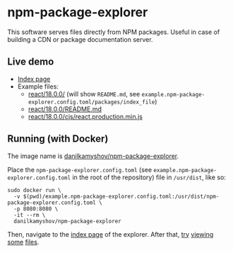 # npm-package-explorer

This software serves files directly from NPM packages. Useful in case of building a CDN or package documentation server.

## Live demo

- [Index page](https://npm-package-explorer.kamyshov.info/)
- Example files:
  - [react/18.0.0/](https://npm-package-explorer.kamyshov.info/show/react/18.0.0) (will show `README.md`, see `example.npm-package-explorer.config.toml/packages/index_file`)
  - [react/18.0.0/README.md](https://npm-package-explorer.kamyshov.info/show/react/18.0.0/README.md)
  - [react/18.0.0/cjs/react.production.min.js](https://npm-package-explorer.kamyshov.info/show/react/18.0.0/cjs/react.production.min.js)

## Running (with Docker)

The image name is [danilkamyshov/npm-package-explorer](https://hub.docker.com/r/danilkamyshov/npm-package-explorer).

Place the `npm-package-explorer.config.toml` (see `example.npm-package-explorer.config.toml` in the root of the repository) file in `/usr/dist`, like so:

```
sudo docker run \
  -v $(pwd)/example.npm-package-explorer.config.toml:/usr/dist/npm-package-explorer.config.toml \
  -p 8080:8080 \
  -it --rm \
  danilkamyshov/npm-package-explorer
```

Then, navigate to the [index page](http://localhost:8080/) of the explorer. After that, [try](http://localhost:8080/show/react/17.0.0/README.md) [viewing](http://localhost:8080/show/react/17.0.0/umd/react.development.js) [some](http://localhost:8080/show/react/17.0.0/index.js) [files](http://localhost:8080/show/react/17.0.0/build-info.json).
